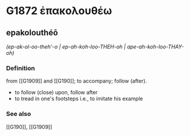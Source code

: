 # G1872 ἐπακολουθέω

## epakolouthéō

_(ep-ak-ol-oo-theh'-o | ep-ah-koh-loo-THEH-oh | ape-ah-koh-loo-THAY-oh)_

### Definition

from [[G1909]] and [[G190]]; to accompany; follow (after).

- to follow (close) upon, follow after
- to tread in one's footsteps i.e., to imitate his example

### See also

[[G190]], [[G1909]]

